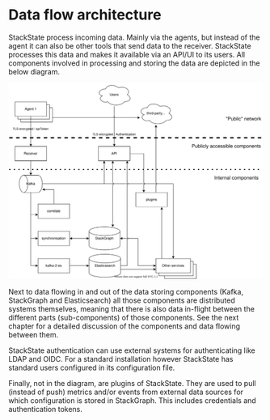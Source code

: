 
# Data flow architecture

StackState process incoming data. Mainly via the agents, but instead of the agent it can also be other tools that send data to the receiver. StackState processes this data and makes it available via an API/UI to its users. All components involved in processing and storing the data are depicted in the below diagram.

![Data flow](/.gitbook/assets/data-protection-data-flow.svg)
 
Next to data flowing in and out of the data storing components (Kafka, StackGraph and Elasticsearch) all those components are distributed systems themselves, meaning that there is also data in-flight between the different parts (sub-components) of those components. See the next chapter for a detailed discussion of the components and data flowing between them.

StackState authentication can use external systems for authenticating like LDAP and OIDC. For a standard installation however StackState has standard users configured in its configuration file.

Finally, not in the diagram, are plugins of StackState. They are used to pull (instead of push) metrics and/or events from external data sources for which configuration is stored in StackGraph. This includes credentials and authentication tokens.
